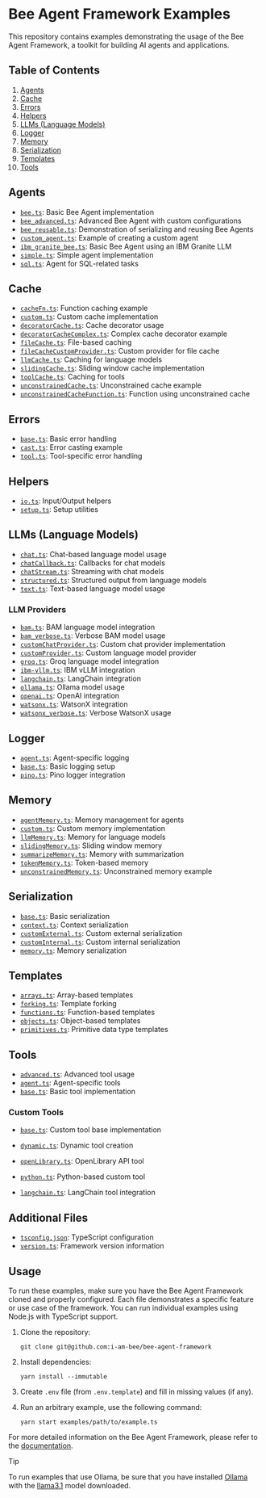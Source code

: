 # Bee Agent Framework Examples

This repository contains examples demonstrating the usage of the Bee Agent Framework, a toolkit for building AI agents and applications.

## Table of Contents

1. [Agents](#agents)
2. [Cache](#cache)
3. [Errors](#errors)
4. [Helpers](#helpers)
5. [LLMs (Language Models)](#llms-language-models)
6. [Logger](#logger)
7. [Memory](#memory)
8. [Serialization](#serialization)
9. [Templates](#templates)
10. [Tools](#tools)

## Agents

- [`bee.ts`](agents/bee.ts): Basic Bee Agent implementation
- [`bee_advanced.ts`](agents/bee_advanced.ts): Advanced Bee Agent with custom configurations
- [`bee_reusable.ts`](agents/bee_reusable.ts): Demonstration of serializing and reusing Bee Agents
- [`custom_agent.ts`](agents/custom_agent.ts): Example of creating a custom agent
- [`ibm_granite_bee.ts`](agents/ibm_granite_bee.ts): Basic Bee Agent using an IBM Granite LLM
- [`simple.ts`](agents/simple.ts): Simple agent implementation
- [`sql.ts`](agents/sql.ts): Agent for SQL-related tasks

## Cache

- [`cacheFn.ts`](cache/cacheFn.ts): Function caching example
- [`custom.ts`](cache/custom.ts): Custom cache implementation
- [`decoratorCache.ts`](cache/decoratorCache.ts): Cache decorator usage
- [`decoratorCacheComplex.ts`](cache/decoratorCacheComplex.ts): Complex cache decorator example
- [`fileCache.ts`](cache/fileCache.ts): File-based caching
- [`fileCacheCustomProvider.ts`](cache/fileCacheCustomProvider.ts): Custom provider for file cache
- [`llmCache.ts`](cache/llmCache.ts): Caching for language models
- [`slidingCache.ts`](cache/slidingCache.ts): Sliding window cache implementation
- [`toolCache.ts`](cache/toolCache.ts): Caching for tools
- [`unconstrainedCache.ts`](cache/unconstrainedCache.ts): Unconstrained cache example
- [`unconstrainedCacheFunction.ts`](cache/unconstrainedCacheFunction.ts): Function using unconstrained cache

## Errors

- [`base.ts`](errors/base.ts): Basic error handling
- [`cast.ts`](errors/cast.ts): Error casting example
- [`tool.ts`](errors/tool.ts): Tool-specific error handling

## Helpers

- [`io.ts`](helpers/io.ts): Input/Output helpers
- [`setup.ts`](helpers/setup.ts): Setup utilities

## LLMs (Language Models)

- [`chat.ts`](llms/chat.ts): Chat-based language model usage
- [`chatCallback.ts`](llms/chatCallback.ts): Callbacks for chat models
- [`chatStream.ts`](llms/chatStream.ts): Streaming with chat models
- [`structured.ts`](llms/structured.ts): Structured output from language models
- [`text.ts`](llms/text.ts): Text-based language model usage

### LLM Providers

- [`bam.ts`](llms/providers/bam.ts): BAM language model integration
- [`bam_verbose.ts`](llms/providers/bam_verbose.ts): Verbose BAM model usage
- [`customChatProvider.ts`](llms/providers/customChatProvider.ts): Custom chat provider implementation
- [`customProvider.ts`](llms/providers/customProvider.ts): Custom language model provider
- [`groq.ts`](llms/providers/groq.ts): Groq language model integration
- [`ibm-vllm.ts`](llms/providers/ibm-vllm.ts): IBM vLLM integration
- [`langchain.ts`](llms/providers/langchain.ts): LangChain integration
- [`ollama.ts`](llms/providers/ollama.ts): Ollama model usage
- [`openai.ts`](llms/providers/openai.ts): OpenAI integration
- [`watsonx.ts`](llms/providers/watsonx.ts): WatsonX integration
- [`watsonx_verbose.ts`](llms/providers/watsonx_verbose.ts): Verbose WatsonX usage

## Logger

- [`agent.ts`](logger/agent.ts): Agent-specific logging
- [`base.ts`](logger/base.ts): Basic logging setup
- [`pino.ts`](logger/pino.ts): Pino logger integration

## Memory

- [`agentMemory.ts`](memory/agentMemory.ts): Memory management for agents
- [`custom.ts`](memory/custom.ts): Custom memory implementation
- [`llmMemory.ts`](memory/llmMemory.ts): Memory for language models
- [`slidingMemory.ts`](memory/slidingMemory.ts): Sliding window memory
- [`summarizeMemory.ts`](memory/summarizeMemory.ts): Memory with summarization
- [`tokenMemory.ts`](memory/tokenMemory.ts): Token-based memory
- [`unconstrainedMemory.ts`](memory/unconstrainedMemory.ts): Unconstrained memory example

## Serialization

- [`base.ts`](serialization/base.ts): Basic serialization
- [`context.ts`](serialization/context.ts): Context serialization
- [`customExternal.ts`](serialization/customExternal.ts): Custom external serialization
- [`customInternal.ts`](serialization/customInternal.ts): Custom internal serialization
- [`memory.ts`](serialization/memory.ts): Memory serialization

## Templates

- [`arrays.ts`](templates/arrays.ts): Array-based templates
- [`forking.ts`](templates/forking.ts): Template forking
- [`functions.ts`](templates/functions.ts): Function-based templates
- [`objects.ts`](templates/objects.ts): Object-based templates
- [`primitives.ts`](templates/primitives.ts): Primitive data type templates

## Tools

- [`advanced.ts`](tools/advanced.ts): Advanced tool usage
- [`agent.ts`](tools/agent.ts): Agent-specific tools
- [`base.ts`](tools/base.ts): Basic tool implementation

### Custom Tools

- [`base.ts`](tools/custom/base.ts): Custom tool base implementation
- [`dynamic.ts`](tools/custom/dynamic.ts): Dynamic tool creation
- [`openLibrary.ts`](tools/custom/openLibrary.ts): OpenLibrary API tool
- [`python.ts`](tools/custom/python.ts): Python-based custom tool

- [`langchain.ts`](tools/langchain.ts): LangChain tool integration

## Additional Files

- [`tsconfig.json`](tsconfig.json): TypeScript configuration
- [`version.ts`](version.ts): Framework version information

## Usage

To run these examples, make sure you have the Bee Agent Framework cloned and properly configured. Each file demonstrates a specific feature or use case of the framework. You can run individual examples using Node.js with TypeScript support.

1. Clone the repository:
   ```
   git clone git@github.com:i-am-bee/bee-agent-framework
   ```
2. Install dependencies:
   ```
   yarn install --immutable
   ```
3. Create `.env` file (from `.env.template`) and fill in missing values (if any).

4. Run an arbitrary example, use the following command:

   ```
   yarn start examples/path/to/example.ts
   ```

For more detailed information on the Bee Agent Framework, please refer to the [documentation](../docs/README.md).

> [!TIP]
>
> To run examples that use Ollama, be sure that you have installed [Ollama](https://ollama.com) with the [llama3.1](https://ollama.com/library/llama3.1) model downloaded.
